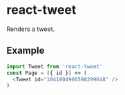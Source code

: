 # react-tweet

Renders a tweet.

## Example

```js
import Tweet from 'react-tweet'
const Page = ({ id }) => (
  <Tweet id="1041804966598299648" />
)
```
